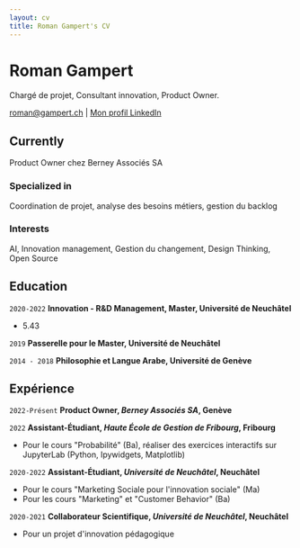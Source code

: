 ```yaml
---
layout: cv
title: Roman Gampert's CV
---
```

# Roman Gampert
Chargé de projet, Consultant innovation, Product Owner.

<div id="webaddress">
<a href="roman@gampert.ch">roman@gampert.ch</a>
| <a href="https://www.linkedin.com/in/roman-gampert-5537b9126/">Mon profil LinkedIn</a>
</div>


## Currently

Product Owner chez Berney Associés SA

### Specialized in

Coordination de projet, analyse des besoins métiers, gestion du backlog

### Interests

AI, Innovation management, Gestion du changement, Design Thinking, Open Source

## Education

`2020-2022`
__Innovation - R&D Management, Master, Université de Neuchâtel__

- 5.43
  
`2019`
__Passerelle pour le Master, Université de Neuchâtel__

`2014 - 2018`
__Philosophie et Langue Arabe, Université de Genève__


## Expérience

`2022-Présent`
__Product Owner, *Berney Associés SA*, Genève__

`2022`
__Assistant-Étudiant, *Haute École de Gestion de Fribourg*, Fribourg__

- Pour le cours "Probabilité" (Ba), réaliser des exercices interactifs sur JupyterLab  (Python, Ipywidgets, Matplotlib)

`2020-2022`
__Assistant-Étudiant, *Université de Neuchâtel*, Neuchâtel__

- Pour le cours "Marketing Sociale pour l'innovation sociale" (Ma)
- Pour les cours "Marketing" et "Customer Behavior" (Ba)

`2020-2021`
__Collaborateur Scientifique, *Université de Neuchâtel*, Neuchâtel__

- Pour un projet d'innovation pédagogique
  

<!-- ### Footer

Màj: Mars 2024 -->


